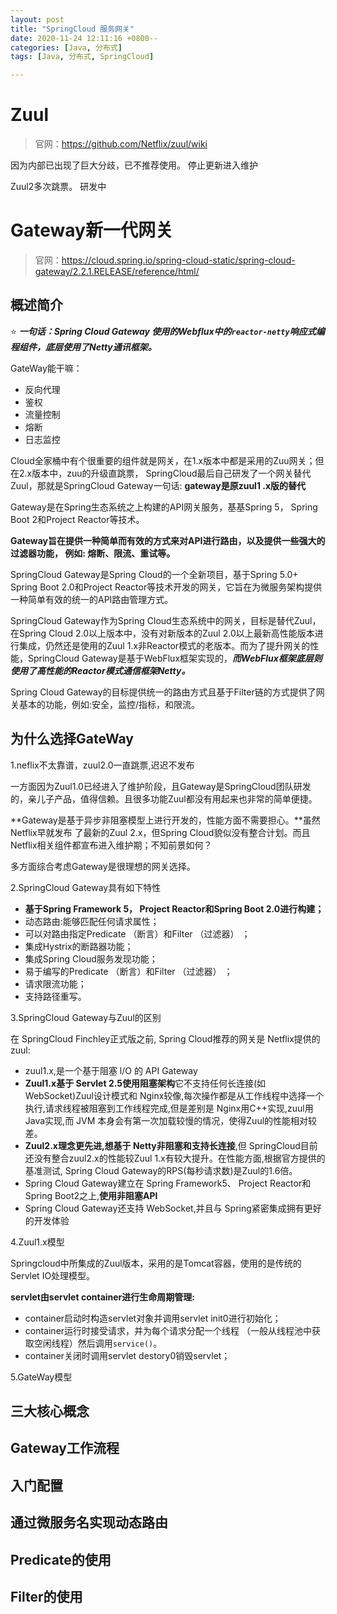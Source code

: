 ```yaml
---
layout: post
title: "SpringCloud 服务网关"
date: 2020-11-24 12:11:16 +0800--
categories: [Java, 分布式]
tags: [Java, 分布式, SpringCloud]  

---
```


# Zuul

> 官网：https://github.com/Netflix/zuul/wiki

因为内部已出现了巨大分歧，已不推荐使用。 停止更新进入维护

Zuul2多次跳票。 研发中



# Gateway新一代网关

> 官网：https://cloud.spring.io/spring-cloud-static/spring-cloud-gateway/2.2.1.RELEASE/reference/html/

## 概述简介

⭐️ ***一句话：Spring Cloud Gateway 使用的Webflux中的`reactor-netty`响应式编程组件，底层使用了Netty通讯框架。***

GateWay能干嘛：

- 反向代理
- 鉴权
- 流量控制
- 熔断
- 日志监控

Cloud全家桶中有个很重要的组件就是网关，在1.x版本中都是采用的Zuu网关；但在2.x版本中，zuu的升级直跳票， SpringCloud最后自己研发了一个网关替代Zuul，那就是SpringCloud Gateway一句话: **gateway是原zuul1 .x版的替代**

Gateway是在Spring生态系统之上构建的API网关服务，基基Spring 5， Spring Boot 2和Project Reactor等技术。

**Gateway旨在提供一种简单而有效的方式来对API进行路由，以及提供一些强大的过滤器功能， 例如: 熔断、限流、重试等。**

SpringCloud Gateway是Spring Cloud的一个全新项目，基于Spring 5.0+ Spring Boot 2.0和Project Reactor等技术开发的网关，它旨在为微服务架构提供一种简单有效的统一的API路由管理方式。

SpringCloud Gateway作为Spring Cloud生态系统中的网关，目标是替代Zuul，在Spring Cloud 2.0以上版本中，没有对新版本的Zuul 2.0以上最新高性能版本进行集成，仍然还是使用的Zuul 1.x非Reactor模式的老版本。而为了提升网关的性能，SpringCloud Gateway是基于WebFlux框架实现的，***而WebFlux框架底层则使用了高性能的Reactor模式通信框架Netty。***

Spring Cloud Gateway的目标提供统一的路由方式且基于Filter链的方式提供了网关基本的功能，例如:安全，监控/指标，和限流。



## 为什么选择GateWay

1.neflix不太靠谱，zuul2.0一直跳票,迟迟不发布

一方面因为Zuul1.0已经进入了维护阶段，且Gateway是SpringCloud团队研发的，亲儿子产品，值得信赖。且很多功能Zuul都没有用起来也非常的简单便捷。

**Gateway是基于异步非阻塞模型上进行开发的，性能方面不需要担心。**虽然Netflix早就发布 了最新的Zuul 2.x，但Spring Cloud貌似没有整合计划。而且Netflix相关组件都宣布进入维护期；不知前景如何？

多方面综合考虑Gateway是很理想的网关选择。



2.SpringCloud Gateway具有如下特性

- **基于Spring Framework 5， Project Reactor和Spring Boot 2.0进行构建；**
- 动态路由:能够匹配任何请求属性；
- 可以对路由指定Predicate （断言）和Filter （过滤器） ；
- 集成Hystrix的断路器功能； 
- 集成Spring Cloud服务发现功能；
- 易于编写的Predicate （断言）和Filter （过滤器） ；
- 请求限流功能；
- 支持路径重写。



3.SpringCloud Gateway与Zuul的区别

在 SpringCloud Finchley正式版之前, Spring Cloud推荐的网关是 Netflix提供的zuul:

- zuul1.x,是一个基于阻塞 l/O 的 API Gateway
- **Zuul1.x基于 Servlet 2.5使用阻塞架构**它不支持任何长连接(如WebSocket)Zuul设计模式和 Nginx较像,每次操作都是从工作线程中选择一个执行,请求线程被阻塞到工作线程完成,但是差别是 Nginx用C++实现,zuul用 Java实现,而 JVM 本身会有第一次加载较慢的情况，使得Zuul的性能相对较差。
- **Zuul2.x理念更先进,想基于 Netty非阻塞和支持长连接**,但 SpringCloud目前还没有整合zuul2.x的性能较Zuul 1.x有较大提升。在性能方面,根据官方提供的基准测试, Spring Cloud Gateway的RPS(每秒请求数)是Zuul的1.6倍。
- Spring Cloud Gateway建立在 Spring Framework5、 Project Reactor和 Spring Boot2之上,**使用非阻塞APl**
- Spring Cloud Gateway还支持 WebSocket,并且与 Spring紧密集成拥有更好的开发体验



4.Zuul1.x模型

Springcloud中所集成的Zuul版本，采用的是Tomcat容器，使用的是传统的Servlet IO处理模型。

**servlet由servlet container进行生命周期管理:**

- container启动时构造servlet对象并调用servlet init0进行初始化；
- container运行时接受请求，并为每个请求分配一个线程 （一般从线程池中获取空闲线程）然后调用`service()`。
- container关闭时调用servlet destory0销毁servlet；



5.GateWay模型







## 三大核心概念





## Gateway工作流程

## 入门配置

## 通过微服务名实现动态路由

## Predicate的使用

## Filter的使用